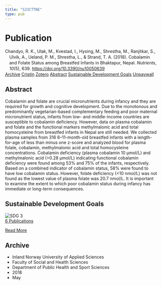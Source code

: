```yaml
---
title: "S23CTTNE"
type: pub
---
```

<h1>Publication</h1>
<article id="csl-bib-container-S23CTTNE" class="csl-bib-container">
  <div class="csl-bib-body" style="line-height: 1.35; padding-left: 1em; text-indent:-1em;">
  <div class="csl-entry">Chandyo, R. K., Ulak, M., Kvestad, I., Hysing, M., Shrestha, M., Ranjitkar, S., Ulvik, A., Ueland, P. M., Shrestha, L., &amp; Strand, T. A. (2018). Cobalamin and Folate Status among Breastfed Infants in Bhaktapur, Nepal. <i>Nutrients</i>, <i>10</i>(5), 639. <a href="https://doi.org/10.3390/nu10050639">https://doi.org/10.3390/nu10050639</a></div>
</div>
  <div class="csl-bib-buttons">
    <a href="#taxonomy-article-S23CTTNE" class="csl-bib-button">Archive</a>
    <a href="https://app.cristin.no/results/show.jsf?id=1585864" alt="Cristin URL" class="csl-bib-button">Cristin</a>
    <a href="http://zotero.org/groups/5402882/items/S23CTTNE" alt="Zotero URL" class="csl-bib-button">Zotero</a>
    <a href="#abstract-article-S23CTTNE" class="csl-bib-button">Abstract</a>
    <a href="#sdg-article-S23CTTNE" class="csl-bib-button">Sustainable Development Goals</a>
    <a href="https://www.mdpi.com/2072-6643/10/5/639/pdf?version=1526644502" class="csl-bib-button">Unpaywall</a>
  </div>
  <div id="csl-bib-meta-container-S23CTTNE"></div>
</article>
<div id="csl-bib-meta-S23CTTNE" class="csl-bib-meta">
  <article id="abstract-article-S23CTTNE" class="abstract-article">
    <h1>Abstract</h1>
    Cobalamin and folate are crucial micronutrients during infancy and they are required for growth and cognitive development. Due to the monotonous and predominantly vegetarian-based complementary feeding and poor maternal micronutrient status, infants from low- and middle-income countries are susceptible to cobalamin deficiency. However, data on plasma cobalamin and folate and the functional markers methylmalonic acid and total homocysteine from breastfed infants in Nepal are still needed. We collected plasma samples from 316 6–11-month-old breastfed infants with a length-for-age of less than minus one z-score and analyzed blood for plasma folate, cobalamin, methylmalonic acid and total homocysteine concentrations. Cobalamin deficiency (plasma cobalamin 10 µmol/L) and methylmalonic acid (&gt;0.28 µmol/L) indicating functional cobalamin deficiency were found among 53% and 75% of the infants, respectively. Based on a combined indicator of cobalamin status, 58% were found to have low cobalamin status. However, folate deficiency (&lt;10 nmol/L) was not found as the lowest value of plasma folate was 20.7 nmol/L. It is important to examine the extent to which poor cobalamin status during infancy has immediate or long-term consequences.
  </article>
  <article id="sdg-article-S23CTTNE" class="sdg-article">
    <h1>Sustainable Development Goals</h1>
    <div class="sdg-container"><div id="sdg3" class="sdg"> <img src="{{< params subfolder >}}images/sdg/sdg03_en.png" class="image" alt="SDG 3"> <div class="sdg-overlay"> <a href="{{< params subfolder >}}en/archive/?sdg=3#archive" class="sdg-publication-count"><span>6</span> Publications</a> <p><a href="https://sdgs.un.org/goals/goal3" class="sdg-read-more">Read More</a></p> </div> </div></div>
  </article>
  <article id="taxonomy-article-S23CTTNE" class="taxonomy-article">
    <h1>Archive</h1>
    <ul>
      <li>Inland Norway University of Applied Sciences</li>
      <li>Faculty of Social and Health Sciences</li>
      <li>Department of Public Health and Sport Sciences</li>
      <li>2018</li>
      <li>May</li>
    </ul>
  </article>
</div>
